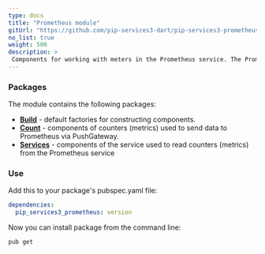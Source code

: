 ```yaml
---
type: docs
title: "Prometheus module"
gitUrl: "https://github.com/pip-services3-dart/pip-services3-prometheus-dart"
no_list: true
weight: 500
description: > 
 Components for working with meters in the Prometheus service. The PrometheusCounters and PrometheusMetricsService components allow you to work both, in client mode through PushGateway and as a service.
---
```


### Packages

The module contains the following packages:
- [**Build**](build) - default factories for constructing components.
- [**Count**](count) - components of counters (metrics) used to send data to Prometheus via PushGateway.
- [**Services**](services) - components of the service used to read counters (metrics) from the Prometheus service


### Use

Add this to your package's pubspec.yaml file:
```yaml
dependencies:
  pip_services3_prometheus: version
```

Now you can install package from the command line:
```bash
pub get
```

